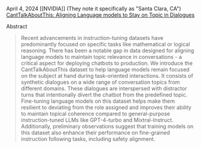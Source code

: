 April 4, 2024
[[NVIDIA]] (They note it specifically as "Santa Clara, CA")
[CantTalkAboutThis: Aligning Language models to Stay on Topic in Dialogues](https://arxiv.org/pdf/2404.03820)

Abstract
> Recent advancements in instruction-tuning datasets have predominantly focused on specific tasks like mathematical or logical reasoning. There has been a notable gap in data designed for aligning language models to maintain topic relevance in conversations - a critical aspect for deploying chatbots to production. We introduce the CantTalkAboutThis dataset to help language models remain focused on the subject at hand during task-oriented interactions. It consists of synthetic dialogues on a wide range of conversation topics from different domains. These dialogues are interspersed with distractor turns that intentionally divert the chatbot from the predefined topic. Fine-tuning language models on this dataset helps make them resilient to deviating from the role assigned and improves their ability to maintain topical coherence compared to general-purpose instruction-tuned LLMs like GPT-4-turbo and Mixtral-Instruct. Additionally, preliminary observations suggest that training models on this dataset also enhance their performance on fine-grained instruction following tasks, including safety alignment.
> 